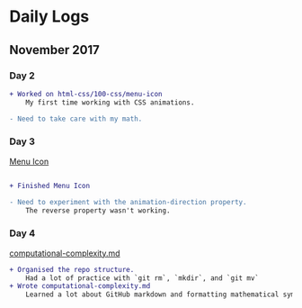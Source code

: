 # Daily Logs
## November 2017
### Day 2
```diff
+ Worked on html-css/100-css/menu-icon
    My first time working with CSS animations.

- Need to take care with my math.
```
### Day 3
[Menu Icon](https://codepen.io/elloo/full/wPaLwy/)
```diff

+ Finished Menu Icon

- Need to experiment with the animation-direction property. 
    The reverse property wasn't working.
```

### Day 4
[computational-complexity.md](my-studies/notes/computational-complexity.md)
```diff
+ Organised the repo structure.
    Had a lot of practice with `git rm`, `mkdir`, and `git mv`
+ Wrote computational-complexity.md
    Learned a lot about GitHub markdown and formatting mathematical symbols.
```